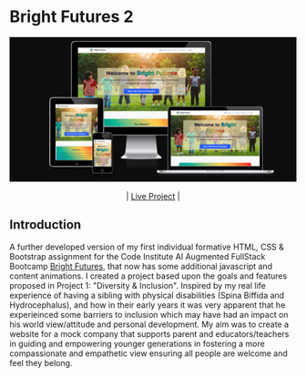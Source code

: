 # Bright Futures 2

<p align="center">
  <img src="./assets/images/Bright-Futures.png" alt="Bright Futures - Responsive devices image">
</p>

<p align="center">
| <a href="https://gerbil1511.github.io/Bright-Futures-2/index.html" target="_blank">Live Project</a> |
</p>

## Introduction 

A further developed version of my first individual formative HTML, CSS & Bootstrap assignment for the Code Institute AI Augmented FullStack Bootcamp [Bright Futures](https://github.com/Gerbil1511/Bright-Futures), that now has some additional javascript and content animations.
I created a project based upon the goals and features proposed in Project 1: "Diversity & Inclusion". Inspired by my real life experience of having a sibling with physical disabilities (Spina Biffida and Hydrocephalus), and how in their early years it was very apparent that he experieinced some barriers to inclusion which may have had an impact on his world view/attitude and personal development. My aim was to create a website for a mock company that supports parent and educators/teachers in guiding and empowering younger generations in fostering a more compassionate and empathetic view ensuring all people are welcome and feel they belong.


